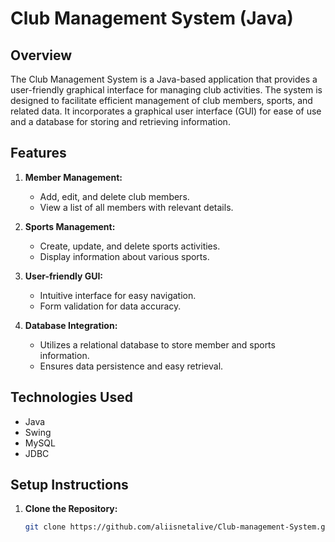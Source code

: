 # Club Management System (Java)

## Overview

The Club Management System is a Java-based application that provides a user-friendly graphical interface for managing club activities. The system is designed to facilitate efficient management of club members, sports, and related data. It incorporates a graphical user interface (GUI) for ease of use and a database for storing and retrieving information.

## Features

1. **Member Management:**
   - Add, edit, and delete club members.
   - View a list of all members with relevant details.

2. **Sports Management:**
   - Create, update, and delete sports activities.
   - Display information about various sports.

3. **User-friendly GUI:**
   - Intuitive interface for easy navigation.
   - Form validation for data accuracy.

4. **Database Integration:**
   - Utilizes a relational database to store member and sports information.
   - Ensures data persistence and easy retrieval.

## Technologies Used

- Java
- Swing  
- MySQL  
- JDBC  

## Setup Instructions

1. **Clone the Repository:**
   ```bash
   git clone https://github.com/aliisnetalive/Club-management-System.git
